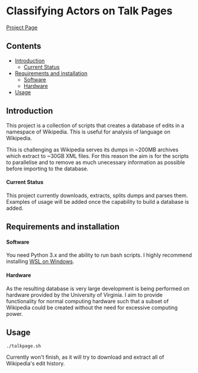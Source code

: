 # Classifying Actors on Talk Pages

[Project Page](https://meta.wikimedia.org/wiki/Research:Classifying_Actors_on_Talk_Pages#Goals)

## Contents

* [Introduction](#Introduction)
  * [Current Status](#Current-Status)
* [Requirements and installation](#Requirements-and-installation)
  * [Software](#Software)
  * [Hardware](#Hardware)
* [Usage](#Usage)
   
## Introduction

This project is a collection of scripts that creates a database of edits in
a namespace of Wikipedia. This is useful for analysis of language on
Wikipedia. 

This is challenging as Wikipedia serves its dumps in ~200MB archives
which extract to ~30GB XML files. For this reason the aim is for the
scripts to parallelise and to remove as much unecessary information as
possible before importing to the database.

#### Current Status

This project currently downloads, extracts, splits dumps and parses them. Examples of usage will be added once the capability to build a  database is added.

## Requirements and installation

#### Software 

You need Python 3.x and the ability to run bash scripts. I highly
recommend installing [WSL on
Windows](https://docs.microsoft.com/en-us/windows/wsl/install-win10).

#### Hardware

As the resulting database is very large development is being performed on
hardware provided by the University of Virginia. I aim to provide
functionality for normal computing hardware such that a subset of
Wikipedia could be created without the need for excessive computing power. 

## Usage

```
./talkpage.sh
```
Currently won't finish, as it will  try to download and extract all of Wikipedia's edit history.
